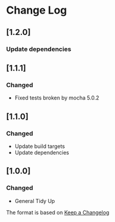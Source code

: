 # Change Log

## [1.2.0]
### Update dependencies

## [1.1.1]
### Changed
- Fixed tests broken by mocha 5.0.2

## [1.1.0]
### Changed
- Update build targets
- Update dependencies

## [1.0.0]
### Changed
- General Tidy Up

The format is based on [Keep a Changelog](http://keepachangelog.com/)
